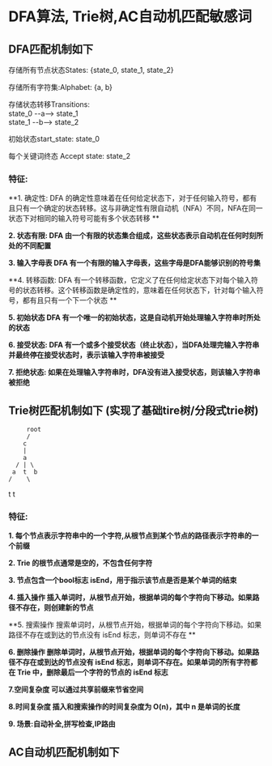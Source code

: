 # DFA算法, Trie树,AC自动机匹配敏感词

## **DFA匹配机制如下**

存储所有节点状态States: {state_0, state_1, state_2}<br>

存储所有字符集:Alphabet: {a, b}<br>

存储状态转移Transitions:<br>
state_0 --a--> state_1<br>
state_1 --b--> state_2<br>

初始状态start_state: state_0<br>

每个关键词终态 Accept state: state_2<br>

### 特征:

**1. 确定性:
DFA 的确定性意味着在任何给定状态下，对于任何输入符号，都有且只有一个确定的状态转移。这与非确定性有限自动机（NFA）不同，NFA在同一状态下对相同的输入符号可能有多个状态转移
**

**2. 状态有限:
DFA 由一个有限的状态集合组成，这些状态表示自动机在任何时刻所处的不同配置**

**3. 输入字母表
DFA 有一个有限的输入字母表，这些字母是DFA能够识别的符号集**

**4. 转移函数:
DFA 有一个转移函数，它定义了在任何给定状态下对每个输入符号的状态转移。这个转移函数是确定性的，意味着在任何状态下，针对每个输入符号，都有且只有一个下一个状态
**

**5. 初始状态
DFA 有一个唯一的初始状态，这是自动机开始处理输入字符串时所处的状态**

**6. 接受状态:
DFA 有一个或多个接受状态（终止状态），当DFA处理完输入字符串并最终停在接受状态时，表示该输入字符串被接受**

**7. 拒绝状态:
如果在处理输入字符串时，DFA没有进入接受状态，则该输入字符串被拒绝**

## **Trie树匹配机制如下** (实现了基础tire树/分段式trie树)

         root
         /  
        c
        |
        a
      / | \
     a  t  b
    /    \  

t t

### 特征:

**1. 每个节点表示字符串中的一个字符,从根节点到某个节点的路径表示字符串的一个前缀**

**2. Trie 的根节点通常是空的，不包含任何字符**

**3. 节点包含一个bool标志 isEnd，用于指示该节点是否是某个单词的结束**

**4. 插入操作 插入单词时，从根节点开始，根据单词的每个字符向下移动。如果路径不存在，则创建新的节点**

**5. 搜索操作 搜索单词时，从根节点开始，根据单词的每个字符向下移动。如果路径不存在或到达的节点没有 isEnd 标志，则单词不存在
**

**6. 删除操作 删除单词时，从根节点开始，根据单词的每个字符向下移动。如果路径不存在或到达的节点没有 isEnd
标志，则单词不存在。如果单词的所有字符都在 Trie 中，删除最后一个字符的节点的 isEnd 标志**

**7.空间复杂度 可以通过共享前缀来节省空间**

**8.时间复杂度 插入和搜索操作的时间复杂度为 O(n)，其中 n 是单词的长度**

**9. 场景:自动补全,拼写检查,IP路由**

## **AC自动机匹配机制如下**